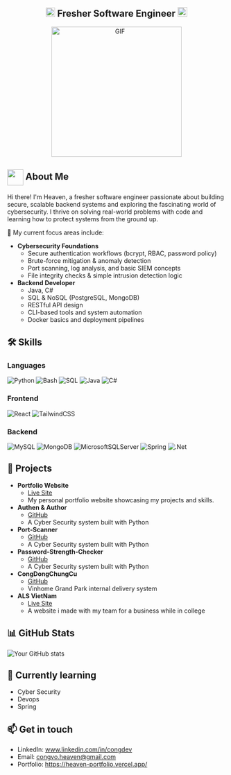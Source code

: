 <h2 align="center">
  <img src="https://komarev.com/ghpvc/?username=ParthJohri&color=dc143c&style=for-the-badge" alt="Profile Views" style="height:21px;">
 Fresher Software Engineer
<a href="https://parth-johri.vercel.app/"
>
    
</a>

   <img src="https://img.shields.io/badge/Portfolio-543DE0?style=for-the-badge&logo=About.me&logoColor=white" alt="Portfolio" style="height:22px;">
</h2>

<div align="center">
 <img alt="GIF" src="https://media4.giphy.com/media/v1.Y2lkPTc5MGI3NjExdGVnZ2xocDRna2FkOXFraG9lMHB3NTE5Z3psNzcwdzJiZGZmc3J1MCZlcD12MV9pbnRlcm5hbF9naWZfYnlfaWQmY3Q9Zw/QDjpIL6oNCVZ4qzGs7/giphy.webp" style="height:300px;" />
</div>

## <img align ='center' src="https://i.giphy.com/media/v1.Y2lkPTc5MGI3NjExdjh2dDM4bDhyYzM5NmppaHJ6dG56Mmh3bTkyanFkdWRvZ3R1cGoycSZlcD12MV9pbnRlcm5hbF9naWZfYnlfaWQmY3Q9ZQ/LOnt6uqjD9OexmQJRB/giphy.gif" width="37" > About Me </img>

Hi there! I'm Heaven, a fresher software engineer passionate about building secure, scalable backend systems and exploring the fascinating world of cybersecurity. I thrive on solving real-world problems with code and learning how to protect systems from the ground up.

🔧 My current focus areas include:
- **Cybersecurity Foundations**
  - Secure authentication workflows (bcrypt, RBAC, password policy)
  - Brute-force mitigation & anomaly detection
  - Port scanning, log analysis, and basic SIEM concepts
  - File integrity checks & simple intrusion detection logic
- **Backend Developer**
  - Java, C#
  - SQL & NoSQL (PostgreSQL, MongoDB)
  - RESTful API design
  - CLI-based tools and system automation
  - Docker basics and deployment pipelines
  
## 🛠️ Skills

### Languages
![Python](https://img.shields.io/badge/python-3776AB?style=for-the-badge&logo=python&logoColor=white)
![Bash](https://img.shields.io/badge/bash-%23121011.svg?style=for-the-badge&logo=gnu-bash&logoColor=white)
![SQL](https://img.shields.io/badge/sql-%2300C7B7.svg?style=for-the-badge&logo=mysql&logoColor=white)
![Java](https://img.shields.io/badge/java-%23ED8B00.svg?style=for-the-badge&logo=java&logoColor=white)
![C#](https://img.shields.io/badge/c%23-%23239120.svg?style=for-the-badge&logo=c-sharp&logoColor=white) 

### Frontend
![React](https://img.shields.io/badge/react-%2320232a.svg?style=for-the-badge&logo=react&logoColor=%2361DAFB)
![TailwindCSS](https://img.shields.io/badge/tailwindcss-%2338B2AC.svg?style=for-the-badge&logo=tailwind-css&logoColor=white)

### Backend
![MySQL](https://img.shields.io/badge/mysql-%2300f.svg?style=for-the-badge&logo=mysql&logoColor=white)
![MongoDB](https://img.shields.io/badge/-MongoDB-47A248?style=for-the-badge&logo=mongodb&logoColor=white)
![MicrosoftSQLServer](https://img.shields.io/badge/Microsoft%20SQL%20Sever-CC2927?style=for-the-badge&logo=microsoft%20sql%20server&logoColor=white)
![Spring](https://img.shields.io/badge/spring-%236DB33F.svg?style=for-the-badge&logo=spring&logoColor=white)
![.Net](https://img.shields.io/badge/.NET-5C2D91?style=for-the-badge&logo=.net&logoColor=white)
<!-- Add more skills badges -->

## 🚀 Projects
- **Portfolio Website**
  - [Live Site](https://heaven-portfolio.vercel.app/)
  - My personal portfolio website showcasing my projects and skills.
- **Authen & Author**
  - [GitHub](https://github.com/heaven-vo/Authen-Author.git)
  - A Cyber Security system built with Python
- **Port-Scanner**
  - [GitHub](https://github.com/heaven-vo/Port-Scanner.git) 
  - A Cyber Security system built with Python
- **Password-Strength-Checker**
  - [GitHub](https://github.com/heaven-vo/Password-Strength-Checker.git)
  - A Cyber Security system built with Python
- **CongDongChungCu**
  - [GitHub](https://github.com/heaven-vo/DeliveryVinhome.git)
  - Vinhome Grand Park internal delivery system
- **ALS VietNam**
  - [Live Site](https://alsvietnam.org/donation)
  - A website i made with my team for a business while in college
<!-- Add more projects -->
## 📊 GitHub Stats
![Your GitHub stats](https://github-readme-stats.vercel.app/api?username=heaven-vo&show_icons=true&theme=radical)
## 🌱 Currently learning
- Cyber Security
- Devops
- Spring
<!-- Add more current learning goals -->
## 📫 Get in touch
- LinkedIn: www.linkedin.com/in/congdev
- Email: congvo.heaven@gmail.com
- Portfolio: https://heaven-portfolio.vercel.app/

